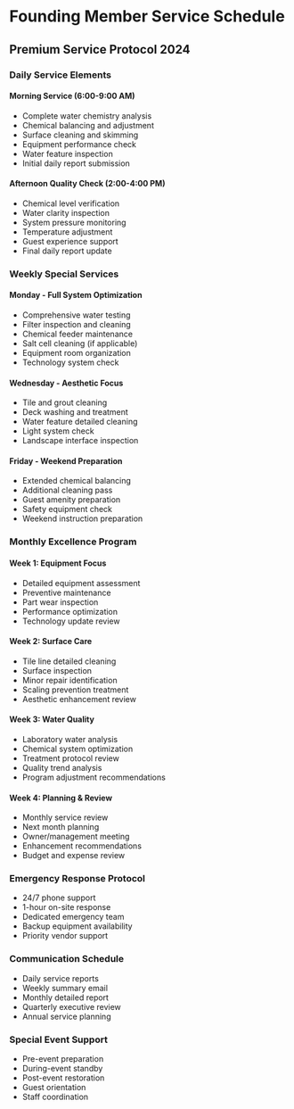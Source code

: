 # Founding Member Service Schedule
## Premium Service Protocol 2024

### Daily Service Elements
#### Morning Service (6:00-9:00 AM)
- Complete water chemistry analysis
- Chemical balancing and adjustment
- Surface cleaning and skimming
- Equipment performance check
- Water feature inspection
- Initial daily report submission

#### Afternoon Quality Check (2:00-4:00 PM)
- Chemical level verification
- Water clarity inspection
- System pressure monitoring
- Temperature adjustment
- Guest experience support
- Final daily report update

### Weekly Special Services
#### Monday - Full System Optimization
- Comprehensive water testing
- Filter inspection and cleaning
- Chemical feeder maintenance
- Salt cell cleaning (if applicable)
- Equipment room organization
- Technology system check

#### Wednesday - Aesthetic Focus
- Tile and grout cleaning
- Deck washing and treatment
- Water feature detailed cleaning
- Light system check
- Landscape interface inspection

#### Friday - Weekend Preparation
- Extended chemical balancing
- Additional cleaning pass
- Guest amenity preparation
- Safety equipment check
- Weekend instruction preparation

### Monthly Excellence Program
#### Week 1: Equipment Focus
- Detailed equipment assessment
- Preventive maintenance
- Part wear inspection
- Performance optimization
- Technology update review

#### Week 2: Surface Care
- Tile line detailed cleaning
- Surface inspection
- Minor repair identification
- Scaling prevention treatment
- Aesthetic enhancement review

#### Week 3: Water Quality
- Laboratory water analysis
- Chemical system optimization
- Treatment protocol review
- Quality trend analysis
- Program adjustment recommendations

#### Week 4: Planning & Review
- Monthly service review
- Next month planning
- Owner/management meeting
- Enhancement recommendations
- Budget and expense review

### Emergency Response Protocol
- 24/7 phone support
- 1-hour on-site response
- Dedicated emergency team
- Backup equipment availability
- Priority vendor support

### Communication Schedule
- Daily service reports
- Weekly summary email
- Monthly detailed report
- Quarterly executive review
- Annual service planning

### Special Event Support
- Pre-event preparation
- During-event standby
- Post-event restoration
- Guest orientation
- Staff coordination
